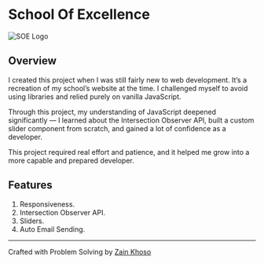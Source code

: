 # School Of Excellence

![SOE Logo](/assets/logo.png)

## Overview

I created this project when I was still fairly new to web development. It’s a recreation of my school’s website at the time. I challenged myself to avoid using libraries and relied purely on vanilla JavaScript.

Through this project, my understanding of JavaScript deepened significantly — I learned about the Intersection Observer API, built a custom slider component from scratch, and gained a lot of confidence as a developer.

This project required real effort and patience, and it helped me grow into a more capable and prepared developer.

## Features

1. Responsiveness.
2. Intersection Observer API.
3. Sliders.
4. Auto Email Sending.

---

Crafted with Problem Solving by [Zain Khoso](linkedin.com/in/zain-khoso)
